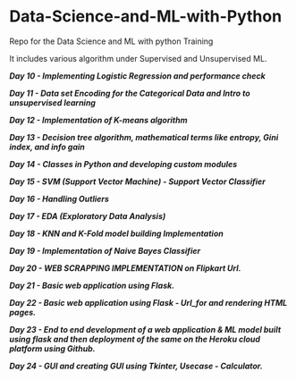 # Data-Science-and-ML-with-Python
Repo for the Data Science and ML with python Training

It includes various algorithm under Supervised and Unsupervised ML.

***Day 10 - Implementing Logistic Regression and performance check***

***Day 11 - Data set Encoding for the Categorical Data and Intro to unsupervised learning***

***Day 12 - Implementation of K-means algorithm***

***Day 13 - Decision tree algorithm, mathematical terms like entropy, Gini index, and info gain***

***Day 14 - Classes in Python and developing custom modules***

***Day 15 - SVM (Support Vector Machine) - Support Vector Classifier***

***Day 16 - Handling Outliers***

***Day 17 - EDA (Exploratory Data Analysis)***

***Day 18 - KNN and K-Fold model building Implementation***

***Day 19 - Implementation of Naive Bayes Classifier***

***Day 20 - WEB SCRAPPING IMPLEMENTATION on Flipkart Url.***

***Day 21 - Basic web application using Flask.***

***Day 22 - Basic web application using Flask - Url_for and rendering HTML pages.***

***Day 23 - End to end development of a web application & ML model built using flask and then deployment of the same on the Heroku cloud platform using Github.***

***Day 24 - GUI and creating GUI using Tkinter, Usecase - Calculator.***
